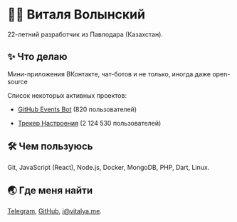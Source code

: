 
<h1>👨‍🦰 Виталя Волынский</h1>
<p>22-летний разработчик из Павлодара (Казахстан).</p>
<h2>✨ Что делаю</h2>
<p>Мини-приложения ВКонтакте, чат-ботов и не только, иногда даже open-source</p>
<p>Список некоторых активных проектов:</p>
<ul>
<li>
<p><a href="https://vk.com/githubbot">GitHub Events Bot</a> (820 пользователей)</p>
</li>
<li>
<p><a href="https://vk.com/moodapp">Трекер Настроения</a> (2 124 530 пользователей)</p>
</li>
</ul>
<h2>🛠️ Чем пользуюсь</h2>
<p>Git, JavaScript (React), Node.js, Docker, MongoDB, PHP, Dart, Linux.</p>
<h2>🌏 Где меня найти</h2>
<p><a href="https://t.me/vitalyavolyn">Telegram</a>, <a href="https://github.com/vitalyavolyn">GitHub</a>, <a href="mailto:i@vitalya.me">i@vitalya.me</a>.</p>

